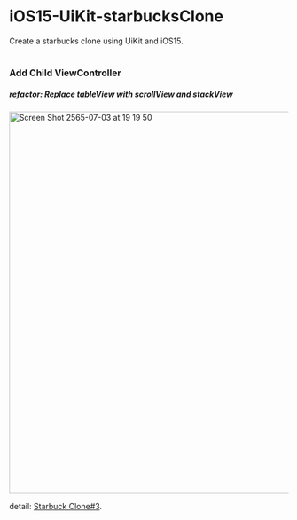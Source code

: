# iOS15-UiKit-starbucksClone

Create a starbucks clone using UiKit and iOS15.

#
### Add Child ViewController
##### refactor: Replace tableView with scrollView and stackView

<img width="689" alt="Screen Shot 2565-07-03 at 19 19 50" src="https://user-images.githubusercontent.com/57714919/177039417-c9dc38d0-dfee-452a-8e8a-5ed3c47e98e7.png">

detail: [Starbuck Clone#3](https://www.youtube.com/watch?v=xBtQsacfDhQ&list=PLEVREFF3xBv4fLwWvXZoY8cKC6F5P-rlY&index=3).

